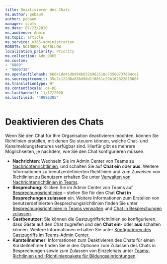 ```yaml
---
title: Deaktivieren des Chats
ms.author: pebaum
author: pebaum
manager: scotv
ms.date: 07/23/2020
ms.audience: Admin
ms.topic: article
ms.service: o365-administration
ROBOTS: NOINDEX, NOFOLLOW
localization_priority: Priority
ms.collection: Adm_O365
ms.custom:
- "6889"
- "9000738"
ms.openlocfilehash: b6041dd41d0d94b832b962518c73560737684ce1
ms.sourcegitcommit: 35e2c122d8a838d98d1f0851c29b16282261580f
ms.translationtype: HT
ms.contentlocale: de-DE
ms.lasthandoff: 11/17/2020
ms.locfileid: "49086385"
---
```

# <a name="disable-chat"></a>Deaktivieren des Chats

Wenn Sie den Chat für Ihre Organisation deaktivieren möchten, können Sie Richtlinien erstellen, mit denen Sie steuern können, welche Chat- und Kanalmeldungsfeatures verfügbar sind. Hierfür gibt es mehrere Möglichkeiten, je nachdem, wie Sie den Chat konfigurieren müssen.

- **Nachrichten**: Wechseln Sie im Admin Center von Teams zu [Nachrichtenrichtlinien](https://admin.teams.microsoft.com/), und schalten Sie auf **Chat ein** oder **aus**. Weitere Informationen zu benutzerdefinierten Richtlinien und zum Zuweisen von Richtlinien zu Benutzern erhalten Sie unter [Verwalten von Nachrichtenrichtlinien in Teams](https://docs.microsoft.com/microsoftteams/messaging-policies-in-teams).
- **Besprechung**: Klicken Sie im Admin Center von Teams auf [Besprechungsrichtlinien](https://admin.teams.microsoft.com/) – stellen Sie für den Chat **Chat in Besprechungen zulassen** ein. Weitere Informationen zum Erstellen von benutzerdefinierten Besprechungsrichtlinien finden Sie unter [Besprechungsrichtlinien in Teams verwalten](https://docs.microsoft.com/microsoftteams/meeting-policies-in-teams) und [Chat in Besprechungen zulassen](https://docs.microsoft.com/microsoftteams/meeting-policies-in-teams#allow-chat-in-meetings).
- **Gastbenutzer**: Sie können die Gastzugriffsrichtlinien so konfigurieren, dass Gäste auf den Chat zugreifen und den **Chat ein**- oder **aus** schalten können. Weitere Informationen erhalten Sie unter [Konfigurieren des Gastzugriffs im Teams-Admin Center](https://docs.microsoft.com/microsoftteams/set-up-guests#configure-guest-access-in-the-teams-admin-center).
- **Kursteilnehmer**: Informationen zum Deaktivieren des Chats für einen Kursteilnehmer finden Sie in den Optionen zum Zulassen des Chats in Besprechungen sowie zum Zulassen von Einzelchats unter [Teams-Richtlinien und -Richtlinienpakete für Bildungseinrichtungen](https://docs.microsoft.com/microsoftteams/policy-packages-edu).





